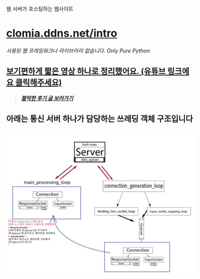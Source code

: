 웹 서버가 호스팅하는 웹사이트
# [clomia.ddns.net/intro](http://clomia.ddns.net/intro)
_사용된 웹 프레임워크나 라이브러리 없습니다. Only Pure Python_
## [보기편하게 짧은 영상 하나로 정리했어요. (유튜브 링크에요 클릭해주세요)](https://youtu.be/Vqp2ksNoa38)
> [_**짤막한 후기 글 보러가기**_](https://nomadcoders.co/community/thread/495)
## 아래는 통신 서버 하나가 담당하는 쓰레딩 객체 구조입니다
![](/img/쓰레딩객체.jpg)
